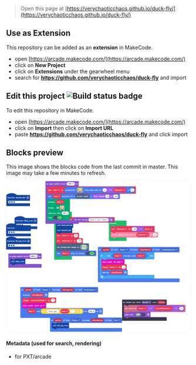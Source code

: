 


> Open this page at [https://verychaoticchaos.github.io/duck-fly/](https://verychaoticchaos.github.io/duck-fly/)

## Use as Extension

This repository can be added as an **extension** in MakeCode.

* open [https://arcade.makecode.com/](https://arcade.makecode.com/)
* click on **New Project**
* click on **Extensions** under the gearwheel menu
* search for **https://github.com/verychaoticchaos/duck-fly** and import

## Edit this project ![Build status badge](https://github.com/verychaoticchaos/duck-fly/workflows/MakeCode/badge.svg)

To edit this repository in MakeCode.

* open [https://arcade.makecode.com/](https://arcade.makecode.com/)
* click on **Import** then click on **Import URL**
* paste **https://github.com/verychaoticchaos/duck-fly** and click import

## Blocks preview

This image shows the blocks code from the last commit in master.
This image may take a few minutes to refresh.

![A rendered view of the blocks](https://github.com/verychaoticchaos/duck-fly/raw/master/.github/makecode/blocks.png)

#### Metadata (used for search, rendering)

* for PXT/arcade
<script src="https://makecode.com/gh-pages-embed.js"></script><script>makeCodeRender("{{ site.makecode.home_url }}", "{{ site.github.owner_name }}/{{ site.github.repository_name }}");</script>
